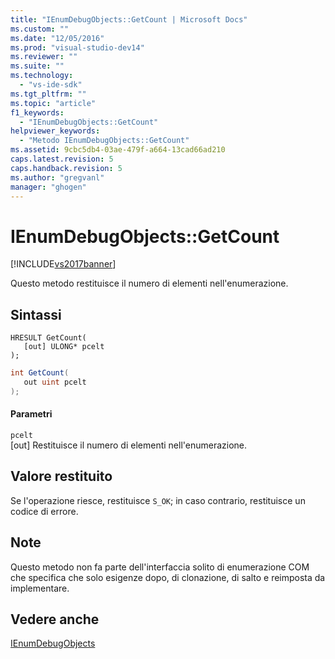 ```yaml
---
title: "IEnumDebugObjects::GetCount | Microsoft Docs"
ms.custom: ""
ms.date: "12/05/2016"
ms.prod: "visual-studio-dev14"
ms.reviewer: ""
ms.suite: ""
ms.technology: 
  - "vs-ide-sdk"
ms.tgt_pltfrm: ""
ms.topic: "article"
f1_keywords: 
  - "IEnumDebugObjects::GetCount"
helpviewer_keywords: 
  - "Metodo IEnumDebugObjects::GetCount"
ms.assetid: 9cbc5db4-03ae-479f-a664-13cad66ad210
caps.latest.revision: 5
caps.handback.revision: 5
ms.author: "gregvanl"
manager: "ghogen"
---
```

# IEnumDebugObjects::GetCount
[!INCLUDE[vs2017banner](../../../code-quality/includes/vs2017banner.md)]

Questo metodo restituisce il numero di elementi nell'enumerazione.  
  
## Sintassi  
  
```cpp#  
HRESULT GetCount(  
   [out] ULONG* pcelt  
);  
```  
  
```c#  
int GetCount(  
   out uint pcelt  
);  
```  
  
#### Parametri  
 `pcelt`  
 \[out\]  Restituisce il numero di elementi nell'enumerazione.  
  
## Valore restituito  
 Se l'operazione riesce, restituisce `S_OK`; in caso contrario, restituisce un codice di errore.  
  
## Note  
 Questo metodo non fa parte dell'interfaccia solito di enumerazione COM che specifica che solo esigenze dopo, di clonazione, di salto e reimposta da implementare.  
  
## Vedere anche  
 [IEnumDebugObjects](../../../extensibility/debugger/reference/ienumdebugobjects.md)